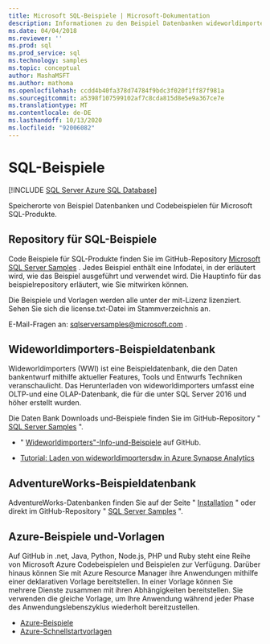 ```yaml
---
title: Microsoft SQL-Beispiele | Microsoft-Dokumentation
description: Informationen zu den Beispiel Datenbanken wideworldimporters und AdventureWorks, Azure-Beispiele und-Vorlagen und Codebeispiele für Microsoft SQL-Produkte.
ms.date: 04/04/2018
ms.reviewer: ''
ms.prod: sql
ms.prod_service: sql
ms.technology: samples
ms.topic: conceptual
author: MashaMSFT
ms.author: mathoma
ms.openlocfilehash: ccdd4b40fa378d74784f9bdc3f020f1ff87f981a
ms.sourcegitcommit: a5398f107599102af7c8cda815d8e5e9a367ce7e
ms.translationtype: MT
ms.contentlocale: de-DE
ms.lasthandoff: 10/13/2020
ms.locfileid: "92006082"
---
```

# <a name="sql-samples"></a>SQL-Beispiele

[!INCLUDE [SQL Server Azure SQL Database](../includes/appliesto-ss-asdb-asdw-pdw-md.md)]

Speicherorte von Beispiel Datenbanken und Codebeispielen für Microsoft SQL-Produkte.

## <a name="sql-samples-repository"></a>Repository für SQL-Beispiele

Code Beispiele für SQL-Produkte finden Sie im GitHub-Repository [Microsoft SQL Server Samples](https://github.com/microsoft/sql-server-samples) . Jedes Beispiel enthält eine Infodatei, in der erläutert wird, wie das Beispiel ausgeführt und verwendet wird. Die Hauptinfo für das beispielrepository erläutert, wie Sie mitwirken können. 

Die Beispiele und Vorlagen werden alle unter der mit-Lizenz lizenziert. Sehen Sie sich die license.txt-Datei im Stammverzeichnis an.

E-Mail-Fragen an: sqlserversamples@microsoft.com .


## <a name="wideworldimporters-sample-database"></a>Wideworldimporters-Beispieldatenbank

Wideworldimporters (WWI) ist eine Beispieldatenbank, die den Daten bankentwurf mithilfe aktueller Features, Tools und Entwurfs Techniken veranschaulicht. Das Herunterladen von wideworldimporters umfasst eine OLTP-und eine OLAP-Datenbank, die für die unter SQL Server 2016 und höher erstellt wurden. 

Die Daten Bank Downloads und-Beispiele finden Sie im GitHub-Repository " [SQL Server Samples](https://github.com/Microsoft/sql-server-samples) ".


- " [Wideworldimporters"-Info-und-Beispiele](https://github.com/Microsoft/sql-server-samples/tree/master/samples/databases/wide-world-importers) auf GitHub.

- [Tutorial: Laden von wideworldimportersdw in Azure Synapse Analytics](/azure/sql-data-warehouse/load-data-wideworldimportersdw)


## <a name="adventureworks-sample-database"></a>AdventureWorks-Beispieldatenbank

AdventureWorks-Datenbanken finden Sie auf der Seite " [Installation](adventureworks-install-configure.md) " oder direkt im GitHub-Repository " [SQL Server Samples](https://github.com/Microsoft/sql-server-samples) ". 


## <a name="azure-samples-and-templates"></a>Azure-Beispiele und-Vorlagen
Auf GitHub in .net, Java, Python, Node.js, PHP und Ruby steht eine Reihe von Microsoft Azure Codebeispielen und Beispielen zur Verfügung. Darüber hinaus können Sie mit Azure Resource Manager ihre Anwendungen mithilfe einer deklarativen Vorlage bereitstellen. In einer Vorlage können Sie mehrere Dienste zusammen mit ihren Abhängigkeiten bereitstellen. Sie verwenden die gleiche Vorlage, um Ihre Anwendung während jeder Phase des Anwendungslebenszyklus wiederholt bereitzustellen.

- [Azure-Beispiele](https://github.com/Azure-Samples)
- [Azure-Schnellstartvorlagen](https://azure.microsoft.com/resources/templates/)




